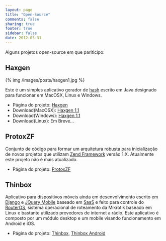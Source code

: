 ```yaml
---
layout: page
title: "Open-Source"
comments: false
sharing: true
footer: true
sidebar: false
date: 2012-05-31
---
```

<p> Alguns projetos open-source em que pariticipo:<p>


<h2>Haxgen</h2>

{% img /images/posts/haxgen1.jpg %}

<p>Este é um simples aplicativo gerador de <a href="http://pt.wikipedia.org/wiki/Hash" target="_blank">hash</a> escrito em Java designado para funcionar em MacOSX, Linux e Windows. </br>



<ul>
    <li>Página do projeto: <a href="https://github.com/kenshin6x/haxgen" target="_blank">Haxgen</a> </li>
    <li>Download(MacOSX): <a href="https://github.com/downloads/kenshin6x/haxgen/Haxgen.dmg">Haxgen 1.1</a> </li>
    <li>Download(Windows): <a href="https://github.com/downloads/kenshin6x/haxgen/Haxgen.zip">Haxgen 1.1</a> </li>
    <li>Download(Linux): Em Breve...</li>
</ul>

</p>


<h2>ProtoxZF</h2>
<p> Conjunto de código para formar um arquitetura robusta para inicialização de novos projetos que utilizam <a href="http://framework.zend.com/" target="_blank">Zend Framework</a> versão 1.X. Atualmente este projeto não é mais atualizado.
</p>

<ul>
    <li>Página do projeto: <a href="http://code.google.com/p/protoxzf/" target="_blank">ProtoxZF</a> </li>
</ul>
<p>


<h2>Thinbox</h2>
<p>Aplicativo para dispositivos móveis ainda em desenvolvimento escrito em <a href="http://jquerymobile.com" target="_blank">Django</a> e <a href="https://www.djangoproject.com" target="_blank">JQuery Mobile</a> baseado em <a href="http://pt.wikipedia.org/wiki/Saas" target="_blank">SaaS</a> e feito para controle do <a href="http://www.mikrotik.com/software.html" target="_blank">RouterOS</a>, sistema operacional de roteamento da Mikrotik baseado em Linux e bastante utilizado provedores de internet a rádio. Este aplicativo é composto por um módulo desktop e um mobile visando funcionamento em Android e iOS.

<ul>
    <li>Página do projeto: <a href="https://github.com/kenshin6x/thinbox" target="_blank">Thinbox</a>, <a href="https://github.com/kenshin6x/thinbox_android" target="_blank">Thinbox Android</a> </li>
</ul>
</p>
